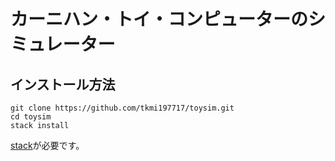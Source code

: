 # カーニハン・トイ・コンピューターのシミュレーター

## インストール方法

```
git clone https://github.com/tkmi197717/toysim.git
cd toysim
stack install
```
[stack](https://docs.haskellstack.org/en/stable/README/)が必要です。